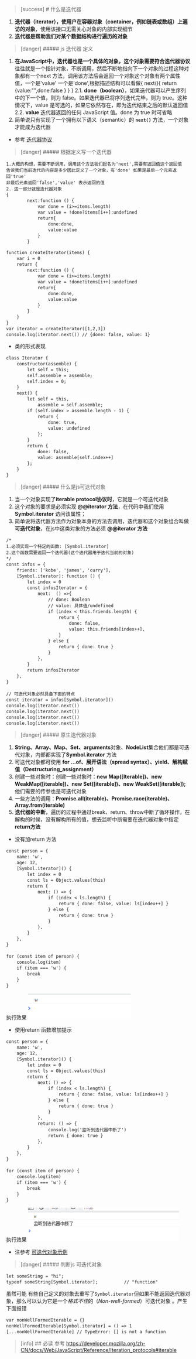 >[success] # 什么是迭代器
1. **迭代器（iterator），使用户在容器对象（container，例如链表或数组）上遍访的对象**，使用该接口无需关心对象的内部实现细节
2. **迭代器是帮助我们对某个数据结构进行遍历的对象**

>[danger] ##### js 迭代器 定义
1. **在JavaScript中，迭代器也是一个具体的对象，这个对象需要符合迭代器协议**往往就是一个指针对象，不断调用，然后不断地指向下一个对象的过程这种对象都有一个next 方法，调用该方法后会返回一个对象这个对象有两个属性值，一个是'value' 一个是'done',根据描述结构可以看做{ next(){ return {value:"",done:false }   } }
2.1. **done（boolean）**，如果迭代器可以产生序列中的下一个值，则为 false。如果迭代器已将序列迭代完毕，则为 true。这种情况下，value 是可选的，如果它依然存在，即为迭代结束之后的默认返回值
2.2. **value** 迭代器返回的任何 JavaScript 值。done 为 true 时可省略
2. 简单说只有实现了一个拥有以下语义（semantic）的 **`next()`** 方法，一个对象才能成为迭代器
* 参考  [迭代器协议](https://developer.mozilla.org/zh-CN/docs/Web/JavaScript/Reference/Iteration_protocols#%E8%BF%AD%E4%BB%A3%E5%99%A8%E5%8D%8F%E8%AE%AE "Permalink to 迭代器协议")
>[danger] ##### 根据定义写一个迭代器
~~~
1.大概的构想，需要不断调用，调用这个方法我们起名为'next',需要有返回值这个返回值
告诉我们当前迭代的内容是多少因此定义了一个对象，有'done' 如果是最后一个元素返回'true'
非最后元素返回'false','value' 表示返回的值
2. 这一部分就是迭代器对象
{
        next:function () {
            var done = (i>=items.length)
            var value = !done?items[i++]:undefined
            return{
                done:done,
                value:value
            }
        }
~~~
~~~
function createIterator(items) {
    var i = 0
    return {
        next:function () {
            var done = (i>=items.length)
            var value = !done?items[i++]:undefined
            return{
                done:done,
                value:value
            }
        }
    }
}
var iterator = createIterator([1,2,3])
console.log(iterator.next()) // {done: false, value: 1}
~~~
* 类的形式表现
~~~
class Iterator {
    constructor(assemble) {
        let self = this;
        self.assemble = assemble;
        self.index = 0;
    }
    next() {
        let self = this,
            assemble = self.assemble;
        if (self.index > assemble.length - 1) {
            return {
                done: true,
                value: undefined
            };
        }
        return {
            done: false,
            value: assemble[self.index++]
        };
    }
}
~~~
>[danger] ##### 什么是js可迭代对象
1. 当一个对象实现了**iterable protocol协议时**，它就是一个可迭代对象
2. 这个对象的要求是必须实现 **@@iterator 方法**，在代码中我们使用 **Symbol.iterator** 访问该属性；
3. 简单说将迭代器方法作为对象本身的方法去调用，迭代器和这个对象组合叫做**可迭代对象**，在js中这类对象的方法必须 **@@iterator 方法**
~~~
/*
1.必须实现一个特定的函数: [Symbol.iterator]
2.这个函数需要返回一个迭代器(这个迭代器用于迭代当前的对象)
*/
const infos = {
	friends: ['kobe', 'james', 'curry'],
	[Symbol.iterator]: function () {
		let index = 0
		const infosIterator = {
			next:  () =>{
				// done: Boolean
				// value: 具体值/undefined
				if (index < this.friends.length) {
					return {
						done: false,
						value: this.friends[index++],
					}
				} else {
					return { done: true }
				}
			},
		}
		return infosIterator
	},
}

// 可迭代对象必然具备下面的特点
const iterator = infos[Symbol.iterator]()
console.log(iterator.next())
console.log(iterator.next())
console.log(iterator.next())
console.log(iterator.next())
~~~
>[danger] ##### 原生迭代器对象
1. **String、Array、Map、Set、arguments**对象、**NodeList**集合他们都是可迭代对象，内部都实现了**Symbol.iterator** 方法
2. 可迭代对象都可使用 **for ...of、展开语法（spread syntax）、yield、解构赋值（Destructuring\_assignment）**
3. 创建一些对象时：创建一些对象时：**new Map(\[Iterable\])、new WeakMap(\[iterable\])、new Set(\[iterable\])、new WeakSet(\[iterable\]);** 他们需要的传参也是可迭代对象
4. 一些方法的调用：**Promise.all(iterable)、Promise.race(iterable)、Array.from(iterable)**
5. **迭代器的中断**，遍历的过程中通过break、return、throw中断了循环操作，在解构的时候，没有解构所有的值，想去监听中断需要在迭代器对象中指定**return方法**
* 没有加return 方法
~~~
const person = {
	name: 'w',
	age: 12,
	[Symbol.iterator]() {
		let index = 0
		const ls = Object.values(this)
		return {
			next: () => {
				if (index < ls.length) {
					return { done: false, value: ls[index++] }
				} else {
					return { done: true }
				}
			},
		}
	},
}

for (const item of person) {
	console.log(item)
	if (item === 'w') {
		break
	}
}
~~~
执行效果
![](images/screenshot_1662821732594.png)
* 使用return 函数增加提示
~~~
const person = {
	name: 'w',
	age: 12,
	[Symbol.iterator]() {
		let index = 0
		const ls = Object.values(this)
		return {
			next: () => {
				if (index < ls.length) {
					return { done: false, value: ls[index++] }
				} else {
					return { done: true }
				}
			},
			return: () => {
				console.log('监听到迭代器中断了')
				return { done: true }
			},
		}
	},
}

for (const item of person) {
	console.log(item)
	if (item === 'w') {
		break
	}
}
~~~
 执行效果
![](images/screenshot_1662821781120.png)
* 注参考  [可迭代对象示例](https://developer.mozilla.org/zh-CN/docs/Web/JavaScript/Reference/Iteration_protocols#%E5%8F%AF%E8%BF%AD%E4%BB%A3%E5%AF%B9%E8%B1%A1%E7%A4%BA%E4%BE%8B "Permalink to 可迭代对象示例")
>[danger] ##### 判断js 可迭代对象
~~~
let someString = "hi";
typeof someString[Symbol.iterator];          // "function"
~~~
虽然可能 有些自己定义的对象去重写了`Symbol.iterator`但如果不能返回迭代器对象，那么可以认为它是一个*格式不佳*的（*Non-well-formed*）可迭代对象 。产生下面报错
~~~
var nonWellFormedIterable = {}
nonWellFormedIterable[Symbol.iterator] = () => 1
[...nonWellFormedIterable] // TypeError: [] is not a function
~~~
>[info] ## 必读 参考
https://developer.mozilla.org/zh-CN/docs/Web/JavaScript/Reference/Iteration_protocols#iterable